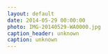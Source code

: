 ```yaml
---
layout: default
date: 2014-05-29 00:00:00
photo: IMG-20140529-WA0000.jpg
caption_header: unknown
caption: unknown
---
```

